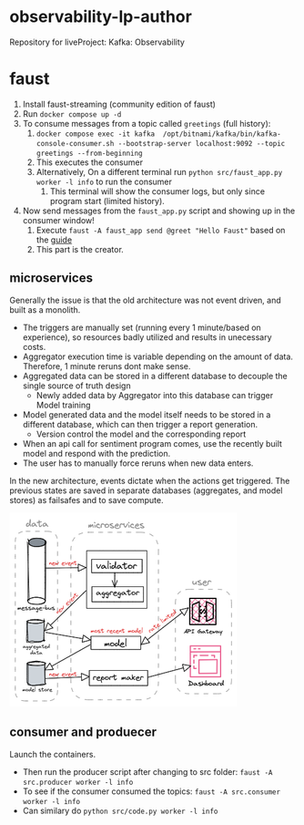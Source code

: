 # observability-lp-author
Repository for liveProject: Kafka: Observability

# faust

1. Install faust-streaming (community edition of faust)
2. Run `docker compose up -d`
3. To consume messages from a topic called `greetings` (full history):
   1. `docker compose exec -it kafka  /opt/bitnami/kafka/bin/kafka-console-consumer.sh --bootstrap-server localhost:9092 --topic greetings --from-beginning`
   2. This executes the consumer 
   3. Alternatively, On a different terminal run `python src/faust_app.py worker -l info` to run the consumer
      1. This terminal will show the consumer logs, but only since program start (limited history).
4. Now send messages from the `faust_app.py` script and showing up in the consumer window!
   1. Execute `faust -A faust_app send @greet "Hello Faust"` based on the [guide](https://faust-streaming.github.io/faust/playbooks/quickstart.html)
   2. This part is the creator. 

## microservices

Generally the issue is that the old architecture was not event driven, and built as a monolith. 
- The triggers are manually set (running every 1 minute/based on experience), so resources badly utilized and results in unecessary costs.
- Aggregator execution time is variable depending on the amount of data. Therefore, 1 minute reruns dont make sense.
- Aggregated data can be stored in a different database to decouple the single source of truth design
	- Newly added data by Aggregator into this database can trigger Model training
- Model generated data and the model itself needs to be stored in a different database, which can then trigger a report generation.
	- Version control the model and the corresponding report
- When an api call for sentiment program comes, use the recently built model and respond with the prediction. 
- The user has to manually force reruns when new data enters.

In the new architecture, events dictate when the actions get triggered. The previous states are saved in separate databases (aggregates, and model stores) as failsafes and to save compute. 

![](images/image.png)


## consumer and produecer
Launch the containers. 
- Then run the producer script after changing to src folder: `faust -A src.producer worker -l info`
- To see if the consumer consumed the topics: `faust -A src.consumer worker -l info`
- Can similary do `python src/code.py worker -l info`
